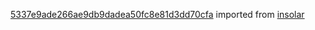 [5337e9ade266ae9db9dadea50fc8e81d3dd70cfa](https://github.com/insolar/insolar/commit/5337e9ade266ae9db9dadea50fc8e81d3dd70cfa) imported from [insolar](https://github.com/insolar/insolar)
